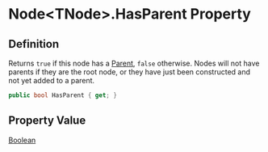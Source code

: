 # Node&lt;TNode&gt;.HasParent Property
## Definition

Returns `true` if this node has a [Parent](MrKWatkins.Ast.Node-1.Parent.md), `false` otherwise. Nodes will not have parents if they are the root node, or they have just been constructed and not yet added to a parent.

```c#
public bool HasParent { get; }
```

## Property Value

[Boolean](https://learn.microsoft.com/en-gb/dotnet/api/System.Boolean)
